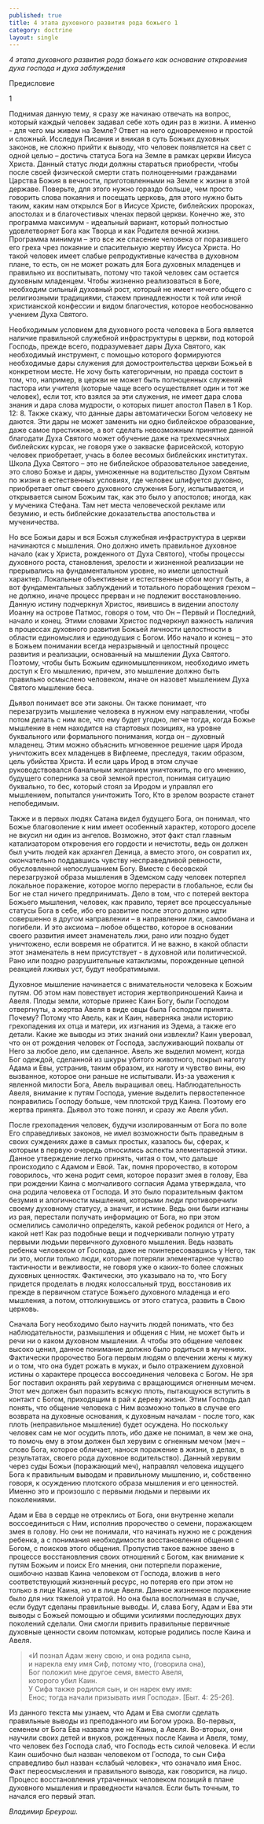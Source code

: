```yaml
---
published: true
title: 4 этапа духовного развития рода божьего 1
category: doctrine
layout: single
---
```

_4 этапа духовного развития рода божьего как основание откровения духа господа и духа заблуждения_

Предисловие

1

Поднимая данную тему, я сразу же начинаю отвечать на вопрос, который каждый человек задавал себе хоть один раз в жизни. А именно - для чего мы живем на Земле? Ответ на него одновременно и простой и сложный. Исследуя Писания и вникая в суть Божьих духовных законов, не сложно прийти к выводу, что человек появляется на свет с одной целью – достичь статуса Бога на Земле в рамках церкви Иисуса Христа. Данный статус люди должны стараться приобрести, чтобы после своей физической смерти стать полноценными гражданами Царства Божия в вечности, приготовленными на Земле к жизни в этой державе. Поверьте, для этого нужно гораздо больше, чем просто говорить слова покаяния и посещать церковь, для этого нужно быть таким, каким нам открылся Бог в Иисусе Христе, библейских пророках, апостолах и в благочестивых членах первой церкви. Конечно же, это программа максимум - идеальный вариант, который полностью удовлетворяет Бога как Творца и как Родителя вечной жизни. Программа минимум – это все же спасение человека от поразившего его греха чрез покаяние и спасительную жертву Иисуса Христа. Но такой человек имеет слабые репродуктивные качества в духовном плане, то есть, он не может рожать для Бога духовных младенцев и правильно их воспитывать, потому что такой человек сам остается духовным младенцем. Чтобы жизненно реализоваться в Боге, необходим сильный духовный рост, который не имеет ничего общего с религиозными традициями, стажем принадлежности к той или иной христианской конфессии и видом благочестия, которое необоснованно учением Духа Святого.

Необходимым условием для духовного роста человека в Бога является наличие правильной служебной инфраструктуры в церкви, под которой Господь, прежде всего, подразумевает дары Духа Святого, как необходимый инструмент, с помощью которого формируются необходимые дары служения для домостроительства церкви Божьей в конкретном месте. Не хочу быть категоричным, но правда состоит в том, что, например, в церкви не может быть полноценных служений пастора или учителя (которые чаще всего осуществляет один и тот же человек), если тот, кто взялся за эти служения, не имеет дара слова знания и дара слова мудрости, о которых пишет апостол Павел в 1 Кор. 12: 8. Также скажу, что данные дары автоматически Богом человеку не даются. Эти дары не может заменить ни одно библейское образование, даже самое престижное, а вот сделать невозможным принятие данной благодати Духа Святого может обучение даже на трехмесячных библейских курсах, не говоря уже о закваске фарисейской, которую человек приобретает, учась в более весомых библейских институтах. Школа Духа Святого – это не библейское образовательное заведение, это слово Божье и дары, умноженные на водительство Духом Святым по жизни в естественных условиях, где человек шлифуется духовно, приобретает опыт своего духовного служения Богу, испытывается, и открывается сыном Божьим так, как это было у апостолов; иногда, как у мученика Стефана. Там нет места человеческой рекламе или безумию, и есть библейские доказательства апостольства и мученичества.

Но все Божьи дары и вся Божья служебная инфраструктура в церкви начинаются с мышления. Оно должно иметь правильное духовное начало (как у Христа, рожденного от Духа Святого), чтобы процессы духовного роста, становления, зрелости и жизненной реализации не прерывались на фундаментальном уровне, но имели целостный характер. Локальные объективные и естественные сбои могут быть, а вот фундаментальных заблуждений и тотального порабощения грехом – не должно, иначе процесс прерван и не подлежит восстановлению. Данную истину подчеркнул Христос, явившись в видении апостолу Иоанну на острове Патмос, говоря о том, что Он – Первый и Последний, начало и конец. Этими словами Христос подчеркнул важность наличия в процессах духовного развития Божьей личности целостности в области единомыслия и единодушия с Богом. Ибо начало и конец – это в Божьем понимании всегда неразрывный и целостный процесс развития и реализации, основанный на мышлении Духа Святого. Поэтому, чтобы быть Божьим единомышленником, необходимо иметь доступ к Его мышлению, причем, это мышление должно быть правильно осмыслено человеком, иначе он назовет мышлением Духа Святого мышление беса.

Дьявол понимает все эти законы. Он также понимает, что перезагрузить мышление человека в нужном ему направлении, чтобы потом делать с ним все, что ему будет угодно, легче тогда, когда Божье мышление в нем находится на стартовых позициях, на уровне буквального или формального понимания, когда он – духовный младенец. Этим можно объяснить мгновенное решение царя Ирода уничтожить всех младенцев в Вифлееме, преследуя, таким образом, цель убийства Христа. И если царь Ирод в этом случае руководствовался банальным желанием уничтожить, по его мнению, будущего соперника за свой земной престол, понимая ситуацию буквально, то бес, который стоял за Иродом и управлял его мышлением, попытался уничтожить Того, Кто в зрелом возрасте станет непобедимым.

Также и в первых людях Сатана видел будущего Бога, он понимал, что Божье благоволение к ним имеет особенный характер, которого доселе не вкусил ни один из ангелов. Возможно, этот факт стал главным катализатором откровения его гордости и нечистоты, ведь он должен был учить людей как архангел Деница, а вместо этого, он совратил их, окончательно поддавшись чувству несправедливой ревности, обусловленной непослушанием Богу. Вместе с бесовской перезагрузкой образа мышления в Эдемском саду человек потерпел локальное поражение, которое могло перерасти в глобальное, если бы Бог не стал ничего предпринимать. Дело в том, что с потерей вектора Божьего мышления, человек, как правило, теряет все процессуальные статусы Бога в себе, ибо его развитие после этого должно идти совершенно в другом направлении – в направлении лжи, самообмана и погибели. И это аксиома – любое общество, которое в основании своего развития имеет знаменатель лжи, рано или поздно будет уничтожено, если вовремя не обратится. И не важно, в какой области этот знаменатель в нем присутствует - в духовной или политической. Рано или поздно разрушительные катаклизмы, порожденные цепной реакцией лживых уст, будут необратимыми.  

Духовное мышление начинается с внимательности человека к Божьим путям. Об этом нам повествует история жертвоприношений Каина и Авеля. Плоды земли, которые принес Каин Богу, были Господом отвергнуты, а жертва Авеля в виде овцы была Господом принята. Почему? Потому что Авель, как и Каин, наверняка знали историю грехопадения их отца и матери, их изгнания из Эдема, а также его детали. Какие же выводы из этих знаний они извлекли? Каин уверовал, что он от рождения человек от Господа, заслуживающий похвалы от Него за любое дело, им сделанное. Авель же выделил момент, когда Бог одеждой, сделанной из шкуры убитого животного, покрыл наготу Адама и Евы, устранив, таким образом, их наготу и чувство вины, ею вызванное, которое они раньше не испытывали. Из-за уважения к явленной милости Бога, Авель выращивал овец. Наблюдательность Авеля, внимание к путям Господа, умение выделить первостепенное понравились Господу больше, чем плотской труд Каина. Поэтому его жертва принята. Дьявол это тоже понял, и сразу же Авеля убил. 

После грехопадения человек, будучи изолированным от Бога по воле Его справедливых законов, не имел возможности быть праведным в своих суждениях даже в самых простых, казалось бы, сферах, к которым в первую очередь относились аспекты элементарной этики. Данное утверждение легко принять, читая о том, что дальше происходило с Адамом и Евой. Так, помня пророчество, в котором говорилось, что жена родит семя, которое поразит змея в голову, Ева при рождении Каина с молчаливого согласия Адама утверждала, что она родила человека от Господа. И это было поразительным фактом безумия и алогичности мышления, которыми люди противоречили своему духовному статусу, а значит, и истине. Ведь они были изгнаны из рая, перестали получать информацию от Бога, но при этом осмелились самолично определять, какой ребенок родился от Него, а какой нет! Как раз подобные вещи и подчеркивали полную утрату первыми людьми первичного духовного мышления. Ведь назвать ребенка человеком от Господа, даже не поинтересовавшись у Него, так ли это, могли только люди, которые потеряли элементарное чувство тактичности и вежливости, не говоря уже о каких-то более сложных духовных ценностях. Фактически, это указывало на то, что Богу придется проделать в людях колоссальный труд, восстановив их прежде в первичном статусе Божьего духовного младенца и его мышления, а потом, оттолкнувшись от этого статуса, развить в Свою церковь.

Сначала Богу необходимо было научить людей понимать, что без наблюдательности, размышления и общения с Ним, не может быть и речи ни о каком духовном мышлении. А чтобы это общение человек высоко ценил, данное понимание должно было родиться в мучениях. Фактически пророчество Бога первым людям о влечении жены к мужу и о том, что она будет рожать в муках, и было отражением духовной истины о характере процесса воссоединения человека с Богом. Не зря Бог поставил охранять рай херувима с вращающимся огненным мечем. Этот меч должен был поразить всякую плоть, пытающуюся вступить в контакт с Богом, приходящим в рай к дереву жизни. Этим Господь дал понять, что общение человека с Ним возможно только в случае его возврата на духовные основания, к духовным началам - после того, как плоть (неправильное мышление) будет осуждена. Но поскольку человек сам не мог осудить плоть, ибо даже не понимал, в чем же она, то помочь ему в этом должен был херувим с огненным мечом (меч – слово Бога, которое обличает, нанося поражение в жизни, в делах, в результатах, своего рода духовное водительство). Данный херувим через суды Божьи (поражающий меч), направлял человека ищущего Бога к правильным выводам и правильному мышлению, и, собственно говоря, к осуждению плотского образа мышления и его ценностей. Именно это и произошло с первыми людьми и первыми их поколениями.

Адам и Ева в сердце не отреклись от Бога, они внутренне желали воссоединиться с Ним, исполнив пророчество о семени, поражающем змея в голову. Но они не понимали, что начинать нужно не с рождения ребенка, а с понимания необходимости восстановления общения с Богом, с поисков этого общения. Пропустив такое важное звено в процессе восстановления своих отношений с Богом, как внимание к путям Божьим и поиск Его мнения, они потерпели поражение, ошибочно назвав Каина человеком от Господа, вложив в него соответствующий жизненный ресурс, но потеряв его при этом не только в лице Каина, но и в лице Авеля. Данное жизненное поражение было для них тяжелой утратой. Но она была восполнимая в случае, если будут сделаны правильные выводы. И, слава Богу, Адам и Ева эти выводы с Божьей помощью и общими усилиями последующих двух поколений сделали. Они смогли привить правильные первичные духовные ценности своим потомкам, которые родились после Каина и Авеля.
 
> «И познал Адам жену свою, и она родила сына,  
> и нарекла ему имя Сиф, потому что, (говорила она),  
> Бог положил мне другое семя, вместо Авеля,  
> которого убил Каин.    
> У Сифа также родился сын, и он нарек ему имя:   
> Енос; тогда начали призывать имя Господа». [Быт. 4: 25-26].  

Из данного текста мы узнаем, что Адам и Ева смогли сделать правильные выводы из преподанного им Богом урока. Во-первых, семенем от Бога Ева назвала уже не Каина, а Авеля. Во-вторых, они научили своих детей и внуков, рожденных после Каина и Авеля, тому, что человек без Господа слаб, что Господь есть силой человека. И если Каин ошибочно был назван человеком от Господа, то сын Сифа справедливо был назван «слабый человек», что означало имя Енос. Факт переосмысления и правильного вывода, как говорится, на лицо. Процесс восстановления утраченных человеком позиций в плане духовного мышления и праведности начался. Если быть точным, то начался его первый этап. 

*Владимир Бреурош.*
